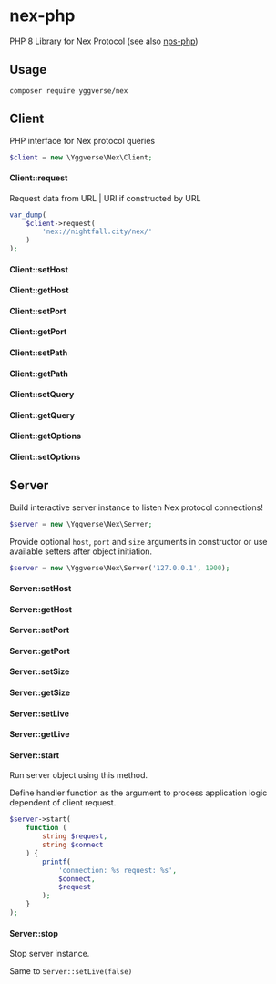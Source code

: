 # nex-php

PHP 8 Library for Nex Protocol (see also [nps-php](https://github.com/YGGverse/nps-php))

## Usage

```
composer require yggverse/nex
```

## Client

PHP interface for Nex protocol queries

``` php
$client = new \Yggverse\Nex\Client;
```

#### Client::request

Request data from URL | URI if constructed by URL

``` php
var_dump(
    $client->request(
        'nex://nightfall.city/nex/'
    )
);
```

#### Client::setHost
#### Client::getHost
#### Client::setPort
#### Client::getPort
#### Client::setPath
#### Client::getPath
#### Client::setQuery
#### Client::getQuery
#### Client::getOptions
#### Client::setOptions

## Server

Build interactive server instance to listen Nex protocol connections!

``` php
$server = new \Yggverse\Nex\Server;
```

Provide optional `host`, `port` and `size` arguments in constructor or use available setters after object initiation.

``` php
$server = new \Yggverse\Nex\Server('127.0.0.1', 1900);
```

#### Server::setHost
#### Server::getHost
#### Server::setPort
#### Server::getPort
#### Server::setSize
#### Server::getSize
#### Server::setLive
#### Server::getLive

#### Server::start

Run server object using this method.

Define handler function as the argument to process application logic dependent of client request.

``` php
$server->start(
    function (
        string $request,
        string $connect
    ) {
        printf(
            'connection: %s request: %s',
            $connect,
            $request
        );
    }
);
```

#### Server::stop

Stop server instance.

Same to `Server::setLive(false)`
